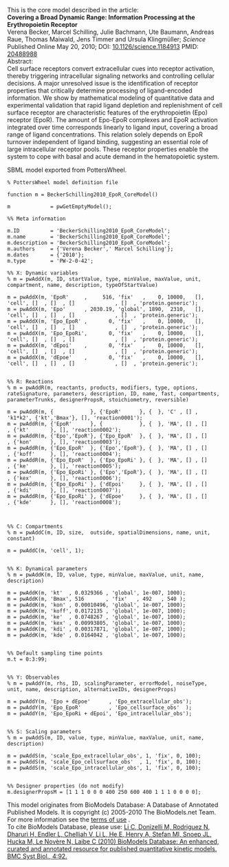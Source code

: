 

This is the core model described in the article:  
**Covering a Broad Dynamic Range: Information Processing at the Erythropoietin Receptor**   
Verena Becker, Marcel Schilling, Julie Bachmann, Ute Baumann, Andreas Raue,
Thomas Maiwald, Jens Timmer and Ursula Klingmüller; _Science_ Published Online
May 20, 2010; DOI:
[10.1126/science.1184913](http://dx.doi.org/10.1126/science.1184913) PMID:
[20488988](http://www.ncbi.nlm.nih.gov/pubmed/20488988)  
Abstract:  
Cell surface receptors convert extracellular cues into receptor activation,
thereby triggering intracellular signaling networks and controlling cellular
decisions. A major unresolved issue is the identification of receptor
properties that critically determine processing of ligand-encoded information.
We show by mathematical modeling of quantitative data and experimental
validation that rapid ligand depletion and replenishment of cell surface
receptor are characteristic features of the erythropoietin (Epo) receptor
(EpoR). The amount of Epo-EpoR complexes and EpoR activation integrated over
time corresponds linearly to ligand input, covering a broad range of ligand
concentrations. This relation solely depends on EpoR turnover independent of
ligand binding, suggesting an essential role of large intracellular receptor
pools. These receptor properties enable the system to cope with basal and
acute demand in the hematopoietic system.

SBML model exported from PottersWheel.

    
    
    % PottersWheel model definition file
    
    function m = BeckerSchilling2010_EpoR_CoreModel()
    
    m             = pwGetEmptyModel();
    
    %% Meta information
    
    m.ID          = 'BeckerSchilling2010_EpoR_CoreModel';
    m.name        = 'BeckerSchilling2010_EpoR_CoreModel';
    m.description = 'BeckerSchilling2010_EpoR_CoreModel';
    m.authors     = {'Verena Becker',' Marcel Schilling'};
    m.dates       = {'2010'};
    m.type        = 'PW-2-0-42';
    
    %% X: Dynamic variables
    % m = pwAddX(m, ID, startValue, type, minValue, maxValue, unit, compartment, name, description, typeOfStartValue)
    
    m = pwAddX(m, 'EpoR'     ,     516, 'fix'   ,    0, 10000,   [], 'cell', []  , []  , []             , []  , 'protein.generic');
    m = pwAddX(m, 'Epo'      , 2030.19, 'global', 1890,  2310,   [], 'cell', []  , []  , []             , []  , 'protein.generic');
    m = pwAddX(m, 'Epo_EpoR' ,       0, 'fix'   ,    0, 10000,   [], 'cell', []  , []  , []             , []  , 'protein.generic');
    m = pwAddX(m, 'Epo_EpoRi',       0, 'fix'   ,    0, 10000,   [], 'cell', []  , []  , []             , []  , 'protein.generic');
    m = pwAddX(m, 'dEpoi'    ,       0, 'fix'   ,    0, 10000,   [], 'cell', []  , []  , []             , []  , 'protein.generic');
    m = pwAddX(m, 'dEpoe'    ,       0, 'fix'   ,    0, 10000,   [], 'cell', []  , []  , []             , []  , 'protein.generic');
    
    
    %% R: Reactions
    % m = pwAddR(m, reactants, products, modifiers, type, options, rateSignature, parameters, description, ID, name, fast, compartments, parameterTrunks, designerPropsR, stoichiometry, reversible)
    
    m = pwAddR(m, {            }, {'EpoR'      }, {  }, 'C' , [] , 'k1*k2', {'kt','Bmax'}, [], 'reaction0001');
    m = pwAddR(m, {'EpoR'      }, {            }, {  }, 'MA', [] , []     , {'kt'       }, [], 'reaction0002');
    m = pwAddR(m, {'Epo','EpoR'}, {'Epo_EpoR'  }, {  }, 'MA', [] , []     , {'kon'      }, [], 'reaction0003');
    m = pwAddR(m, {'Epo_EpoR'  }, {'Epo','EpoR'}, {  }, 'MA', [] , []     , {'koff'     }, [], 'reaction0004');
    m = pwAddR(m, {'Epo_EpoR'  }, {'Epo_EpoRi' }, {  }, 'MA', [] , []     , {'ke'       }, [], 'reaction0005');
    m = pwAddR(m, {'Epo_EpoRi' }, {'Epo','EpoR'}, {  }, 'MA', [] , []     , {'kex'      }, [], 'reaction0006');
    m = pwAddR(m, {'Epo_EpoRi' }, {'dEpoi'     }, {  }, 'MA', [] , []     , {'kdi'      }, [], 'reaction0007');
    m = pwAddR(m, {'Epo_EpoRi' }, {'dEpoe'     }, {  }, 'MA', [] , []     , {'kde'      }, [], 'reaction0008');
    
    
    
    %% C: Compartments
    % m = pwAddC(m, ID, size,  outside, spatialDimensions, name, unit, constant)
    
    m = pwAddC(m, 'cell', 1);
    
    
    %% K: Dynamical parameters
    % m = pwAddK(m, ID, value, type, minValue, maxValue, unit, name, description)
    
    m = pwAddK(m, 'kt'  , 0.0329366 , 'global', 1e-007, 1000);
    m = pwAddK(m, 'Bmax', 516       , 'fix'   , 492   , 540 );
    m = pwAddK(m, 'kon' , 0.00010496, 'global', 1e-007, 1000);
    m = pwAddK(m, 'koff', 0.0172135 , 'global', 1e-007, 1000);
    m = pwAddK(m, 'ke'  , 0.0748267 , 'global', 1e-007, 1000);
    m = pwAddK(m, 'kex' , 0.00993805, 'global', 1e-007, 1000);
    m = pwAddK(m, 'kdi' , 0.00317871, 'global', 1e-007, 1000);
    m = pwAddK(m, 'kde' , 0.0164042 , 'global', 1e-007, 1000);
    
    
    %% Default sampling time points
    m.t = 0:3:99;
    
    
    %% Y: Observables
    % m = pwAddY(m, rhs, ID, scalingParameter, errorModel, noiseType, unit, name, description, alternativeIDs, designerProps)
    
    m = pwAddY(m, 'Epo + dEpoe'      , 'Epo_extracellular_obs');
    m = pwAddY(m, 'Epo_EpoR'         , 'Epo_cellsurface_obs'  );
    m = pwAddY(m, 'Epo_EpoRi + dEpoi', 'Epo_intracellular_obs');
    
    
    %% S: Scaling parameters
    % m = pwAddS(m, ID, value, type, minValue, maxValue, unit, name, description)
    
    m = pwAddS(m, 'scale_Epo_extracellular_obs', 1, 'fix', 0, 100);
    m = pwAddS(m, 'scale_Epo_cellsurface_obs'  , 1, 'fix', 0, 100);
    m = pwAddS(m, 'scale_Epo_intracellular_obs', 1, 'fix', 0, 100);
    
    
    %% Designer properties (do not modify)
    m.designerPropsM = [1 1 1 0 0 0 400 250 600 400 1 1 1 0 0 0 0];

This model originates from BioModels Database: A Database of Annotated
Published Models. It is copyright (c) 2005-2010 The BioModels.net Team.  
For more information see the [terms of
use](http://www.ebi.ac.uk/biomodels/legal.html) .  
To cite BioModels Database, please use: [Li C, Donizelli M, Rodriguez N,
Dharuri H, Endler L, Chelliah V, Li L, He E, Henry A, Stefan MI, Snoep JL,
Hucka M, Le Novère N, Laibe C (2010) BioModels Database: An enhanced, curated
and annotated resource for published quantitative kinetic models. BMC Syst
Biol., 4:92.](http://www.ncbi.nlm.nih.gov/pubmed/20587024)

